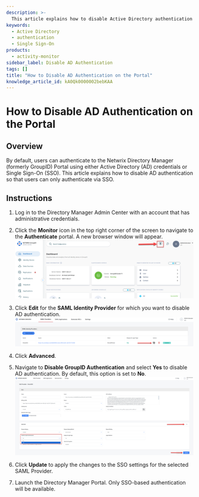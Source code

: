 ```yaml
---
description: >-
  This article explains how to disable Active Directory authentication on the Netwrix Directory Manager Portal, allowing users to authenticate solely via Single Sign-On (SSO).
keywords:
  - Active Directory
  - authentication
  - Single Sign-On
products:
  - activity-monitor
sidebar_label: Disable AD Authentication
tags: []
title: "How to Disable AD Authentication on the Portal"
knowledge_article_id: kA0Qk0000002bebKAA
---
```


# How to Disable AD Authentication on the Portal

## Overview

By default, users can authenticate to the Netwrix Directory Manager (formerly GroupID) Portal using either Active Directory (AD) credentials or Single Sign-On (SSO). This article explains how to disable AD authentication so that users can only authenticate via SSO.

## Instructions

1. Log in to the Directory Manager Admin Center with an account that has administrative credentials.
2. Click the **Monitor** icon in the top right corner of the screen to navigate to the **Authenticate** portal. A new browser window will appear.  
   ![Monitor icon to access Authenticate portal](./images/servlet_image_586cee925a98.png)
   
3. Click **Edit** for the **SAML Identity Provider** for which you want to disable AD authentication.  
   ![Edit SAML Identity Provider](./images/servlet_image_c063b0ef4b7f.png)

4. Click **Advanced**.
5. Navigate to **Disable GroupID Authentication** and select **Yes** to disable AD authentication. By default, this option is set to **No**.  
   ![Disable GroupID Authentication option](./images/servlet_image_c547e60a2228.png)

6. Click **Update** to apply the changes to the SSO settings for the selected SAML Provider.
7. Launch the Directory Manager Portal. Only SSO-based authentication will be available.